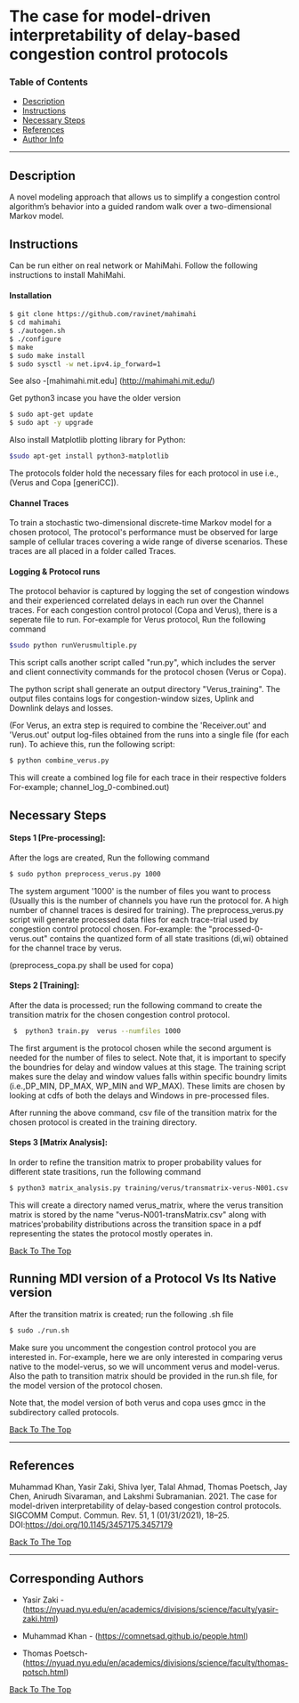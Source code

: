 # The case for model-driven interpretability of delay-based congestion control protocols

### Table of Contents

- [Description](#description)
- [Instructions](#Instructions)
- [Necessary Steps](#necessary_Steps)
- [References](#references)
- [Author Info](#author-info)

---

## Description

A novel modeling approach that allows us to simplify a congestion control algorithm’s behavior into a guided random walk over a two-dimensional Markov model.

## Instructions
Can be run either on real network or MahiMahi. Follow the following instructions to install MahiMahi.

#### Installation
```sh
$ git clone https://github.com/ravinet/mahimahi
$ cd mahimahi
$ ./autogen.sh
$ ./configure
$ make
$ sudo make install
$ sudo sysctl -w net.ipv4.ip_forward=1
```
See also -[mahimahi.mit.edu] (http://mahimahi.mit.edu/)

Get python3 incase you have the older version
```sh
$ sudo apt-get update
$ sudo apt -y upgrade
```
Also install Matplotlib plotting library for Python:
```sh
$sudo apt-get install python3-matplotlib
```
The protocols folder hold the necessary files for each protocol in use i.e., (Verus and Copa [generiCC]). 

#### Channel Traces

To train a stochastic two-dimensional discrete-time Markov model for a chosen protocol, The protocol's performance must be observed for large sample of cellular traces covering a wide range of diverse scenarios. These traces are all placed in a folder called Traces. 

#### Logging & Protocol runs
The protocol behavior is captured by logging the set of congestion windows and their experienced correlated delays in each run over the Channel traces. For each congestion control protocol (Copa and Verus), there is a seperate file to run. For-example for Verus protocol, Run the following command
```sh
$sudo python runVerusmultiple.py
```
This script calls another script called "run.py", which includes the server and client connectivity commands for the protocol chosen (Verus or Copa). 

The python script shall generate an output directory "Verus_training". The output files contains logs for congestion-window sizes, Uplink and Downlink delays and losses. 

(For Verus, an extra step is required to combine the 'Receiver.out' and 'Verus.out' output log-files obtained from the runs into a single file (for each run). To achieve this, run the following script:
```sh
$ python combine_verus.py
```

 This will create a combined log file for each trace in their respective folders For-example; channel_log_0-combined.out)

## Necessary Steps
#### Steps 1 [Pre-processing]:

After the logs are created, Run the following command
```sh
$ sudo python preprocess_verus.py 1000
```
The system argument '1000' is the number of files you want to process (Usually this is the number of channels you have run the protocol for. A high number of channel traces is desired for training). The preprocess_verus.py script will generate processed data files for each trace-trial used by congestion control protocol chosen. For-example: the "processed-0-verus.out" contains the quantized form of all state trasitions (di,wi) obtained for the channel trace by verus. 

(preprocess_copa.py shall be used for copa)

#### Steps 2 [Training]:

After the data is processed; run the following command to create the transition matrix for the chosen congestion control protocol.
```sh
 $	python3 train.py  verus --numfiles 1000 
```
 The first argument is the protocol chosen while the second argument is needed for the number of files to select.
 Note that, it is important to specify the boundries for delay and window values at this stage. The training script makes sure the delay and window values falls within specific boundry limits (i.e.,DP_MIN, DP_MAX, WP_MIN and WP_MAX). These limits are chosen by looking at cdfs of both the delays and Windows in pre-processed files.

 After running the above command, csv file of the transition matrix for the chosen protocol is created  in the training directory. 

#### Steps 3 [Matrix Analysis]:
	
In order to refine the transition matrix to proper probability values for different state trasitions, run the following command
```sh
$ python3 matrix_analysis.py training/verus/transmatrix-verus-N001.csv --outfolder verus_matrix --clean
```
This will create a directory named verus_matrix, where the verus transition matrix is stored by the name "verus-N001-transMatrix.csv" along with matrices'probability
distributions across the transition space in a pdf representing the states the protocol mostly operates in. 

[Back To The Top](#the-case-for-model-driven-interpretability-of-delay-based-congestion-control-protocols)

## Running MDI version of a Protocol Vs Its Native version

After the transition matrix is created; run the following .sh file 
```sh
$ sudo ./run.sh
```
Make sure you uncomment the congestion control protocol you are interested in. For-example, here we are only interested in comparing verus native to the model-verus, so we will uncomment verus and model-verus. Also the path to transition matrix should be provided in the run.sh file, for the model version of the protocol chosen.

Note that, the model version of both verus and copa uses gmcc in the subdirectory called protocols. 

[Back To The Top](#the-case-for-model-driven-interpretability-of-delay-based-congestion-control-protocols)

---

## References
Muhammad Khan, Yasir Zaki, Shiva Iyer, Talal Ahmad, Thomas Poetsch, Jay Chen, Anirudh Sivaraman, and Lakshmi Subramanian. 2021. The case for model-driven interpretability of delay-based congestion control protocols. SIGCOMM Comput. Commun. Rev. 51, 1 (01/31/2021), 18–25. DOI:https://doi.org/10.1145/3457175.3457179

[Back To The Top](#the-case-for-model-driven-interpretability-of-delay-based-congestion-control-protocols)

---

## Corresponding Authors

- Yasir Zaki - (https://nyuad.nyu.edu/en/academics/divisions/science/faculty/yasir-zaki.html)

- Muhammad Khan - (https://comnetsad.github.io/people.html)

- Thomas Poetsch- (https://nyuad.nyu.edu/en/academics/divisions/science/faculty/thomas-potsch.html)

[Back To The Top](#the-case-for-model-driven-interpretability-of-delay-based-congestion-control-protocols)
